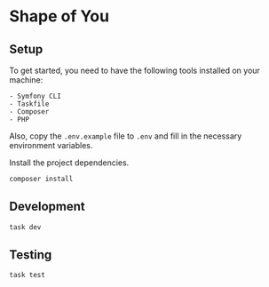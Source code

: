 # Shape of You

## Setup

To get started, you need to have the following tools installed on your machine:

```
- Symfony CLI
- Taskfile
- Composer
- PHP
```

Also, copy the `.env.example` file to `.env` and fill in the necessary environment variables.

Install the project dependencies.

```bash
composer install
```

## Development

```bash
task dev
```

## Testing

```bash
task test
```
